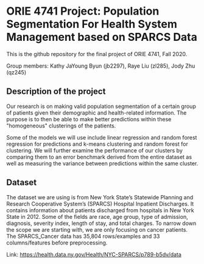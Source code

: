 # ORIE 4741 Project: Population Segmentation For Health System Management based on SPARCS Data
This is the github repository for the final project of ORIE 4741, Fall 2020.

Group members: Kathy JaYoung Byun (jb2297), Raye Liu (zl285), Jody Zhu (qz245)

## Description of the project 
Our research is on making valid population segmentation of a certain group of patients given their demographic and health-related information. The purpose is to then be able to make better predictions within these "homogeneous" clusterings of the patients.

Some of the models we will use include linear regression and random forest regression for predictions and k-means clustering and random forest for clustering. We will further examine the performance of our clusters by comparing them to an error benchmark derived from the entire dataset as well as measuring the variance between predictions within the same cluster.

## Dataset
The dataset we are using is from New York State’s Statewide Planning and Research Cooperative System’s (SPARCS) Hospital Inpatient Discharges. It contains information about patients discharged from hospitals in New York State in 2012. Some of the fields are race, age group, type of admission, diagnosis, severity index, length of stay, and total charges. To narrow down the scope we are starting with, we are only focusing on cancer patients. The SPARCS_Cancer data has 35,804 rows/examples and 33 columns/features before preprocessing.

Link: https://health.data.ny.gov/Health/NYC-SPARCS/p789-b5dv/data
